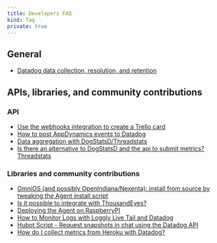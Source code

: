 ```yaml
---
title: Developers FAQ
kind: faq
private: true
---
```


## General

* [Datadog data collection, resolution, and retention][1]

## APIs, libraries, and community contributions

### API

* [Use the webhooks integration to create a Trello card][2]
* [How to post AppDynamics events to Datadog][3]
* [Data aggregation with DogStatsD/Threadstats][4]
* [Is there an alternative to DogStatsD and the api to submit metrics? Threadstats][5]

### Libraries and community contributions

* [OmniOS (and possibly OpenIndiana/Nexenta): install from source by tweaking the Agent install script ][6]
* [Is it possible to integrate with ThousandEyes?][7]
* [Deploying the Agent on RaspberryPI][8]
* [How to Monitor Logs with Loggly Live Tail and Datadog][9]
* [Hubot Script - Request snapshots in chat using the Datadog API][10]
* [How do I collect metrics from Heroku with Datadog?][11]

[1]: /developers/faq/data-collection-resolution-retention/
[2]: /developers/faq/use-our-webhook-integration-to-create-a-trello-card/
[3]: /developers/faq/how-to-post-appdynamics-events-to-datadog/
[4]: /developers/faq/data-aggregation-with-dogstatsd-threadstats/
[5]: /developers/faq/is-there-an-alternative-to-dogstatsd-and-the-api-to-submit-metrics-threadstats/
[6]: /developers/faq/omnios-and-possibly-smartos-openindiana-nexenta-install-from-source-by-tweaking-the-agent-install-script/
[7]: /developers/faq/is-it-possible-to-integrate-with-thousandeyes/
[8]: /developers/faq/deploying-the-agent-on-raspberrypi/
[9]: /developers/faq/how-to-monitor-logs-with-loggly-live-tail-and-datadog/
[10]: /developers/faq/hubot-script-request-snapshots-in-chat-using-the-datadog-api/
[11]: /developers/faq/how-do-i-collect-metrics-from-heroku-with-datadog/
